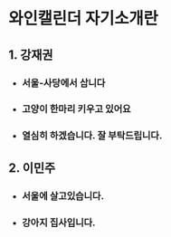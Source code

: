 # 와인캘린더 자기소개란

## 1. 강재권

- ### 서울-사당에서 삽니다
- ### 고양이 한마리 키우고 있어요
- ### 열심히 하겠습니다. 잘 부탁드립니다.


## 2. 이민주

- ### 서울에 살고있습니다.
- ### 강아지 집사입니다.
